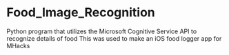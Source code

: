 # Food_Image_Recognition

Python program that utilizes the Microsoft Cognitive Service API to recognize details of food
This was used to make an iOS food logger app for MHacks
